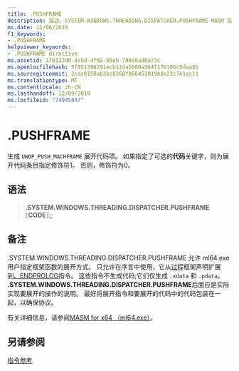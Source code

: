 ```yaml
---
title: .PUSHFRAME
description: 描述。SYSTEM.WINDOWS.THREADING.DISPATCHER.PUSHFRAME MASM 指令，用于指定如何展开帧函数。
ms.date: 12/06/2019
f1_keywords:
- .PUSHFRAME
helpviewer_keywords:
- .PUSHFRAME directive
ms.assetid: 17b123d0-4c6d-4fd2-85eb-798e8ad0a73c
ms.openlocfilehash: 5f951396291ecb12dab500a364f176106c5daa8b
ms.sourcegitcommit: 2cac0150ab3bc8260f866451019b8e22c7e1ac11
ms.translationtype: MT
ms.contentlocale: zh-CN
ms.lasthandoff: 12/09/2019
ms.locfileid: "74945847"
---
```

# <a name="pushframe"></a>.PUSHFRAME

生成 `UWOP_PUSH_MACHFRAME` 展开代码项。 如果指定了可选的**代码**关键字，则为展开代码条目指定修饰符1。 否则，修饰符为0。

## <a name="syntax"></a>语法

> **.SYSTEM.WINDOWS.THREADING.DISPATCHER.PUSHFRAME** ⟦**CODE**⟧;;

## <a name="remarks"></a>备注

.SYSTEM.WINDOWS.THREADING.DISPATCHER.PUSHFRAME 允许 ml64.exe 用户指定框架函数的展开方式。 只允许在序言中使用，它从[过程](../../assembler/masm/proc.md)框架声明扩展到[。ENDPROLOG](../../assembler/masm/dot-endprolog.md)指令。 这些指令不生成代码;它们仅生成 `.xdata` 和 `.pdata`。 **.SYSTEM.WINDOWS.THREADING.DISPATCHER.PUSHFRAME**后面应是实际实现要展开的操作的说明。 最好将展开指令和要展开的代码中的代码包装在一起，以确保协议。

有关详细信息，请参阅[MASM for x64 （ml64.exe）](../../assembler/masm/masm-for-x64-ml64-exe.md)。

## <a name="see-also"></a>另请参阅

[指令参考](directives-reference.md)
